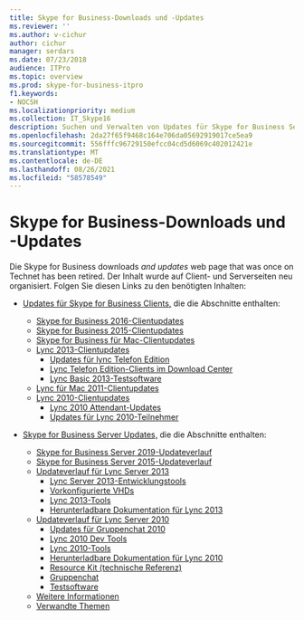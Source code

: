 ```yaml
---
title: Skype for Business-Downloads und -Updates
ms.reviewer: ''
ms.author: v-cichur
author: cichur
manager: serdars
ms.date: 07/23/2018
audience: ITPro
ms.topic: overview
ms.prod: skype-for-business-itpro
f1.keywords:
- NOCSH
ms.localizationpriority: medium
ms.collection: IT_Skype16
description: Suchen und Verwalten von Updates für Skype for Business Server oder Lync 2013. Verwenden Sie die Links, um weitere Informationen zu erhalten und dann die Updates herunterzuladen.
ms.openlocfilehash: 2da27f65f9468c164e706da05692919017ce5ea9
ms.sourcegitcommit: 556fffc96729150efcc04cd5d6069c402012421e
ms.translationtype: MT
ms.contentlocale: de-DE
ms.lasthandoff: 08/26/2021
ms.locfileid: "58578549"
---
```

# <a name="skype-for-business-downloads-and-updates"></a>Skype for Business-Downloads und -Updates

Die Skype for Business downloads _and updates_ web page that was once on Technet has been retired. Der Inhalt wurde auf Client- und Serverseiten neu organisiert. Folgen Sie diesen Links zu den benötigten Inhalten:

- [Updates für Skype for Business Clients,](sfb-client-updates.md) die die Abschnitte enthalten:
    - [Skype for Business 2016-Clientupdates](sfb-client-updates.md#skype-for-business-2016-client-updates)
    - [Skype for Business 2015-Clientupdates](sfb-client-updates.md#skype-for-business-2015-client-updates)
    - [Skype for Business für Mac-Clientupdates](sfb-client-updates.md)
    - [Lync 2013-Clientupdates](sfb-client-updates.md)
        - [Updates für lync Telefon Edition](sfb-client-updates.md#lync-phone-edition-updates)
        - [Lync Telefon Edition-Clients im Download Center](sfb-client-updates.md#lync-phone-edition-clients-on-download-center)
        - [Lync Basic 2013-Testsoftware](sfb-client-updates.md)
    - [Lync für Mac 2011-Clientupdates](sfb-client-updates.md#lync-for-mac-2011-client-updates)
    - [Lync 2010-Clientupdates](sfb-client-updates.md#lync-2010-client-updates)
        - [Lync 2010 Attendant-Updates](sfb-client-updates.md#lync-2010-attendant-updates)
        - [Updates für Lync 2010-Teilnehmer](sfb-client-updates.md#lync-2010-attendee-updates)

- [Skype for Business Server Updates,](sfb-server-updates.md) die die Abschnitte enthalten:
    - [Skype for Business Server 2019-Updateverlauf](sfb-server-updates.md#skype-for-business-server-2019-update-history)
    - [Skype for Business Server 2015-Updateverlauf](sfb-server-updates.md#skype-for-business-server-2015-update-history)
    - [Updateverlauf für Lync Server 2013](sfb-server-updates.md#lync-server-2013-update-history)
        - [Lync Server 2013-Entwicklungstools](sfb-server-updates.md#lync-server-2013-dev-tools)
        - [Vorkonfigurierte VHDs](sfb-server-updates.md#pre-configured-vhds)
        - [Lync 2013-Tools](sfb-server-updates.md#lync-2013-tools)
        - [Herunterladbare Dokumentation für Lync 2013](sfb-server-updates.md#lync-2013-downloadable-documentation)
    - [Updateverlauf für Lync Server 2010](sfb-server-updates.md#lync-server-2010-update-history)
        - [Updates für Gruppenchat 2010](sfb-server-updates.md#group-chat-2010-updates)
        - [Lync 2010 Dev Tools](sfb-server-updates.md#lync-2010-dev-tools)
        - [Lync 2010-Tools](sfb-server-updates.md#lync-2010-tools)
        - [Herunterladbare Dokumentation für Lync 2010](sfb-server-updates.md#lync-2010-downloadable-documentation)
        - [Resource Kit (technische Referenz)](sfb-server-updates.md#resource-kit-technical-reference)
        - [Gruppenchat](sfb-server-updates.md#group-chat)
        - [Testsoftware](sfb-server-updates.md#trial-software)
    - [Weitere Informationen](sfb-server-updates.md#additional-information)
    - [Verwandte Themen](sfb-server-updates.md#related-topics)
